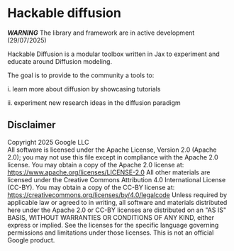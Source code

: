 # Hackable diffusion

***WARNING*** The library and framework are in active development (29/07/2025)

Hackable Diffusion is a modular toolbox written in Jax to experiment and educate
around Diffusion modeling.

The goal is to provide to the community a tools to:

  i. learn more about diffusion by showcasing tutorials

  ii. experiment new research ideas in the diffusion paradigm

## Disclaimer

Copyright 2025 Google LLC \
All software is licensed under the Apache License, Version 2.0 (Apache 2.0); you
may not use this file except in compliance with the Apache 2.0 license. You may
obtain a copy of the Apache 2.0 license at:
https://www.apache.org/licenses/LICENSE-2.0 All other materials are licensed
under the Creative Commons Attribution 4.0 International License (CC-BY). You
may obtain a copy of the CC-BY license at:
https://creativecommons.org/licenses/by/4.0/legalcode Unless required by
applicable law or agreed to in writing, all software and materials distributed
here under the Apache 2.0 or CC-BY licenses are distributed on an "AS IS" BASIS,
WITHOUT WARRANTIES OR CONDITIONS OF ANY KIND, either express or implied. See the
licenses for the specific language governing permissions and limitations under
those licenses.
This is not an official Google product.
